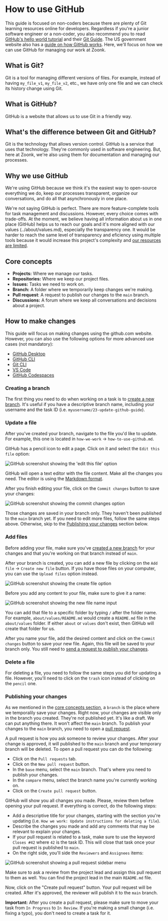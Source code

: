 # How to use GitHub

This guide is focused on non-coders because there are plenty of Git learning resources online for developers.
Regardless if you're a junior software engineer or a non-coder, you also recommend you to read [GitHub's hello world tutorial](https://docs.github.com/en/get-started/quickstart/hello-world) and their [Git Guide](https://github.com/git-guides/install-git).
The US government website also has a [guide on how GitHub works](https://digital.gov/resources/an-introduction-github/).
Here, we'll focus on how we can use GitHub for managing our work at Zoonk.

## What is Git?

Git is a tool for managing different versions of files.
For example, instead of having `my_file_v1`, `my_file_v2`, etc., we have only one file and we can check its history change using Git.

## What is GitHub?

GitHub is a website that allows us to use Git in a friendly way.

## What's the difference between Git and GitHub?

Git is the technology that allows version control. GitHub is a service that uses that technology.
They're commonly used in software engineering.
But, here at Zoonk, we're also using them for documentation and managing our processes.

## Why we use GitHub

We're using GitHub because we think it's the easiest way to open-source everything we do,
keep our processes transparent, organize our conversations, and do all that asynchronously in one place.

We're not saying GitHub is perfect.
There are more feature-complete tools for task management and discussions.
However, every choice comes with trade-offs.
At the moment, we believe having all information about us in one place (GitHub)
helps us to reach our goals and it's more aligned with our values (../about/values.md),
especially the transparency one.
It would be harder to reach the same level of transparency and eficiency using multiple tools
because it would increase this project's complexity and [our resources are limited](https://github.com/zoonk/finances).

## Core concepts

- **Projects:** Where we manage our tasks.
- **Repositories:** Where we keep our project files.
- **Issues:** Tasks we need to work on.
- **Branch:** A folder where we temporarily keep changes we're making.
- **Pull request**: A request to publish our changes to the `main` branch.
- **Discussions:** A forum where we keep all conversations and decisions about a project.

## How to make changes

This guide will focus on making changes using the github.com website.
However, you can also use the following options for more advanced use cases (not mandatory):

- [GitHub Desktop](https://desktop.github.com/)
- [GitHub CLI](https://cli.github.com/)
- [Git CLI](https://github.com/git-guides/install-git)
- [VS Code](https://code.visualstudio.com/)
- [GitHub Codespaces](https://github.com/features/codespaces)

### Creating a branch

The first thing you need to do when working on a task is to [create a new branch](https://docs.github.com/en/desktop/contributing-and-collaborating-using-github-desktop/making-changes-in-a-branch/managing-branches).
It's useful if you have a descriptive branch name, including your username and the task ID (i.e. `myusername/23-update-github-guide`).

### Update a file

After you've created your branch, navigate to the file you'd like to update.
For example, this one is located in `how-we-work` -> `how-to-use-github.md`.

GitHub has a pencil icon to edit a page. Click on it and select the `Edit this file` option:

<img alt="GitHub screenshot showing the 'edit this file' option" src="https://user-images.githubusercontent.com/4393133/175760174-2da05369-b088-43e5-abc7-5070efa32f4a.png">

GitHub will open a text editor with the file content.
Make all the changes you need.
The editor is using the [Markdown format](https://docs.github.com/en/get-started/writing-on-github/getting-started-with-writing-and-formatting-on-github/basic-writing-and-formatting-syntax).

After you finish editing your file, click on the `Commit changes` button to save your changes:

<img alt="GitHub screenshot showing the commit changes option" src="https://user-images.githubusercontent.com/4393133/175760264-4386974a-eb66-4827-a981-a2fe0f3b47df.png">

Those changes are saved in your branch only.
They haven't been published to the `main` branch yet.
If you need to edit more files, follow the same steps above.
Otherwise, skip to the [Publishing your changes](#publishing-your-changes) section below.

### Add files

Before adding your file, make sure you've [created a new branch](#creating-a-branch)
for your changes and that you're working on that branch instead of `main`.

After your branch is created, you can add a new file by clicking on the `Add file` -> `Create new file` button.
If you have those files on your computer, you can use the `Upload files` option instead.

<img alt="GitHub screenshot showing the create file option" src="https://user-images.githubusercontent.com/4393133/175760441-23dbdf2b-71af-4020-b9ce-7fc79571436d.png">

Before you add any content to your file, make sure to give it a name:

<img alt="GitHub screenshot showing the new file name input" src="https://user-images.githubusercontent.com/4393133/175760469-2a4c19c0-4371-4ac5-abc7-c8566170863d.png">

You can add that file to a specific folder by typing `/` after the folder name.
For example, `about/values/README.md` would create a `README.md` file in the `about/values` folder.
If either `about` or `values` don't exist, then GitHub will create that folder for us.

After you name your file, add the desired content and click on the `Commit changes` button to save your new file.
Again, this file will be saved to your branch only.
You still need to [send a request to publish your changes](#publishing-your-changes).

### Delete a file

For deleting a file, you need to follow the same steps you did for updating a file.
However, you'll need to click on the `trash` icon instead of clicking on the `pencil` one.

### Publishing your changes

As we mentioned in the [core concepts section](#core-concepts), a `branch` is the place where we temporalily save your changes.
Right now, your changes are visible only in the branch you created. They're not published yet.
It's like a draft. We can put anything there. It won't affect the `main` branch.
To publish your changes to the `main` branch, you need to open a [pull request](https://docs.github.com/en/pull-requests/collaborating-with-pull-requests/proposing-changes-to-your-work-with-pull-requests/about-pull-requests).

A pull request is how you ask someone to review your changes.
After your change is approved, it will published to the `main` branch and your temporary branch will be deleted.
To open a pull request you can do the following:

- Click on the `Pull requests` tab.
- Click on the `New pull request` button.
- In the `base` menu, select the `main` branch. That's where you need to publish your changes.
- In the `compare` menu, select the branch name you're currently working on.
- Click on the `Create pull request` button.

GitHub will show you all changes you made. Please, review them before opening your pull request.
If everything is correct, do the following steps:

- Add a descriptive title for your changes, starting with the section you're updating (i.e. `How we work: Update instructions for deleting a file`).
- Describe the changes you made and add any comments that may be relevant to explain your changes.
- If your pull request is related to a task, make sure to use the keyword `Closes #42` where `42` is the task ID.
This will close that task once your pull request is published to `main`.
- On the right side, you'll side the `Reviewers` and `Assignees` items:

<img alt="GitHub screenshot showing a pull request sidebar menu" src="https://user-images.githubusercontent.com/4393133/175761006-966d6a5c-b91e-49fe-bf07-0520e223974e.png">

Make sure to ask a review from the project lead and assign this pull request to them as well.
You can find the project lead in the main `README.md` file.

Now, click on the "Create pull request" button.
Your pull request will be created.
After it's approved, the reviewer will publish it to the `main` branch.

**Important:** After you create a pull request, please make sure to move your task from `In Progress` to `In Review`.
If you're making a small change (i.e. fixing a typo), you don't need to create a task for it.
